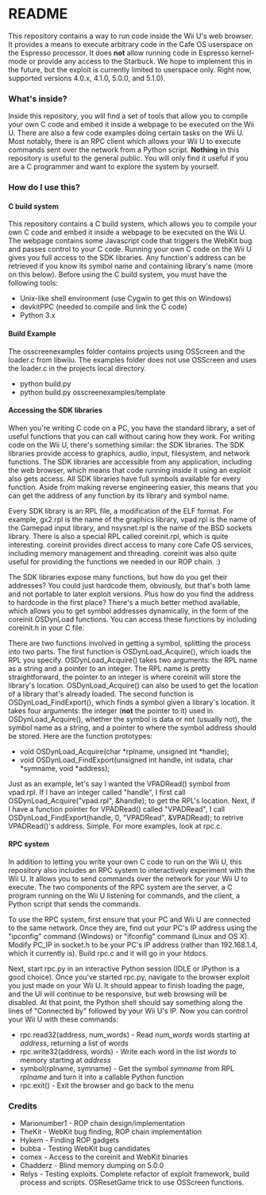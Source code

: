 # README #

This repository contains a way to run code inside the Wii U's web browser. It provides a means to execute arbitrary code in the Cafe OS userspace on the Espresso processor. It does **not** allow running code in Espresso kernel-mode or provide any access to the Starbuck. We hope to implement this in the future, but the exploit is currently limited to userspace only. Right now, supported versions 4.0.x, 4.1.0, 5.0.0, and 5.1.0).

### What's inside? ###

Inside this repository, you will find a set of tools that allow you to compile your own C code and embed it inside a webpage to be executed on the Wii U. There are also a few code examples doing certain tasks on the Wii U. Most notably, there is an RPC client which allows your Wii U to execute commands sent over the network from a Python script. **Nothing** in this repository is useful to the general public. You will only find it useful if you are a C programmer and want to explore the system by yourself.

### How do I use this? ###

#### C build system ####

This repository contains a C build system, which allows you to compile your own C code and embed it inside a webpage to be executed on the Wii U. The webpage contains some Javascript code that triggers the WebKit bug and passes control to your C code. Running your own C code on the Wii U gives you full access to the SDK libraries. Any function's address can be retrieved if you know its symbol name and containing library's name (more on this below). Before using the C build system, you must have the following tools:

* Unix-like shell environment (use Cygwin to get this on Windows)
* devkitPPC (needed to compile and link the C code)
* Python 3.x

#### Build Example ####
The osscreenexamples folder contains projects using OSScreen and the loader.c from libwiiu. The examples folder does not use OSScreen and uses the loader.c in the projects local directory.
* python build.py <project path>
* python build.py osscreenexamples/template

#### Accessing the SDK libraries ####

When you're writing C code on a PC, you have the standard library, a set of useful functions that you can call without caring how they work. For writing code on the Wii U, there's something similar: the SDK libraries. The SDK libraries provide access to graphics, audio, input, filesystem, and network functions. The SDK libraries are accessible from any application, including the web browser, which means that code running inside it using an exploit also gets access. All SDK libraries have full symbols available for every function. Aside from making reverse engineering easier, this means that you can get the address of any function by its library and symbol name.

Every SDK library is an RPL file, a modification of the ELF format. For example, gx2.rpl is the name of the graphics library, vpad.rpl is the name of the Gamepad input library, and nsysnet.rpl is the name of the BSD sockets library. There is also a special RPL called coreinit.rpl, which is quite interesting. coreinit provides direct access to many core Cafe OS services, including memory management and threading. coreinit was also quite useful for providing the functions we needed in our ROP chain. :)

The SDK libraries expose many functions, but how do you get their addresses? You could just hardcode them, obviously, but that's both lame and not portable to later exploit versions. Plus how do you find the address to hardcode in the first place? There's a much better method available, which allows you to get symbol addresses dynamically, in the form of the coreinit OSDynLoad functions. You can access these functions by including coreinit.h in your C file.

There are two functions involved in getting a symbol, splitting the process into two parts. The first function is OSDynLoad_Acquire(), which loads the RPL you specify. OSDynLoad_Acquire() takes two arguments: the RPL name as a string and a pointer to an integer. The RPL name is pretty straightforward, the pointer to an integer is where coreinit will store the library's location. OSDynLoad_Acquire() can also be used to get the location of a library that's already loaded. The second function is OSDynLoad_FindExport(), which finds a symbol given a library's location. It takes four arguments: the integer (**not** the pointer to it) used in OSDynLoad_Acquire(), whether the symbol is data or not (usually not), the symbol name as a string, and a pointer to where the symbol address should be stored. Here are the function prototypes:

* void OSDynLoad_Acquire(char \*rplname, unsigned int \*handle);
* void OSDynLoad_FindExport(unsigned int handle, int isdata, char \*symname, void \*address);

Just as an example, let's say I wanted the VPADRead() symbol from vpad.rpl. If I have an integer called "handle", I first call OSDynLoad_Acquire("vpad.rpl", &handle); to get the RPL's location. Next, if I have a function pointer for VPADRead() called "VPADRead", I call OSDynLoad_FindExport(handle, 0, "VPADRead", &VPADRead); to retrive VPADRead()'s address. Simple. For more examples, look at rpc.c.

#### RPC system ####

In addition to letting you write your own C code to run on the Wii U, this repository also includes an RPC system to interactively experiment with the Wii U. It allows you to send commands over the network for your Wii U to execute. The two components of the RPC system are the server, a C program running on the Wii U listening for commands, and the client, a Python script that sends the commands.

To use the RPC system, first ensure that your PC and Wii U are connected to the same network. Once they are, find out your PC's IP address using the "ipconfig" command (Windows) or "ifconfig" command (Linux and OS X). Modify PC_IP in socket.h to be your PC's IP address (rather than 192.168.1.4, which it currently is). Build rpc.c and it will go in your htdocs.

Next, start rpc.py in an interactive Python session (IDLE or IPython is a good choice). Once you've started rpc.py, navigate to the browser exploit you just made on your Wii U. It should appear to finish loading the page, and the UI will continue to be responsive, but web browsing will be disabled. At that point, the Python shell should say something along the lines of "Connected by" followed by your Wii U's IP. Now you can control your Wii U with these commands:

* rpc.read32(address, num_words) - Read *num_words* words starting at *address*, returning a list of words
* rpc.write32(address, words) - Write each word in the list *words* to memory starting at *address*
* symbol(rplname, symname) - Get the symbol *symname* from RPL *rplname* and turn it into a callable Python function
* rpc.exit() - Exit the browser and go back to the menu

### Credits ###

* Marionumber1 - ROP chain design/implementation
* TheKit - WebKit bug finding, ROP chain implementation
* Hykem - Finding ROP gadgets
* bubba - Testing WebKit bug candidates
* comex - Access to the coreinit and WebKit binaries
* Chadderz - Blind memory dumping on 5.0.0
* Relys - Testing exploits. Complete refactor of exploit framework, build process and scripts. OSResetGame trick to use OSScreen functions.